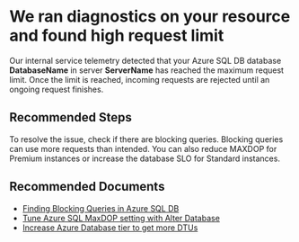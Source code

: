 <properties
    pageTitle="query execution/high degree of MAXDOP"
    description="query execution/high degree of MAXDOP"
    infoBubbleText="Found high degree of MAXDOP with DB. See details on the right."
    service="microsoft.sql"
    resource="servers"
    authors="pxding"
    ms.author="pedin"
    displayOrder="31"
    articleId="RequestLimit_6191C0C8-FEBE-4C34-80E9-9F1FABC2A1A6"
    diagnosticScenario="SqlPerfTsg"
    selfHelpType="diagnostics"
    supportTopicIds="32630434,32630450,32630454,32630459"
    resourceTags=""
    productPesIds="13491"
    cloudEnvironments="MoonCake"
/>

# We ran diagnostics on your resource and found high request limit

<!--issueDescription-->
Our internal service telemetry detected that your Azure SQL DB database **<!--$DatabaseName-->DatabaseName<!--/$DatabaseName-->** in server **<!--$ServerName-->ServerName<!--/$ServerName-->** has reached the maximum request limit. Once the limit is reached, incoming requests are rejected until an ongoing request finishes.
<!--/issueDescription-->

## **Recommended Steps**

To resolve the issue, check if there are blocking queries. Blocking queries can use more requests than intended. You can also reduce MAXDOP for Premium instances or increase the database SLO for Standard instances.

## **Recommended Documents**

* [Finding Blocking Queries in Azure SQL DB](https://azure.microsoft.com/blog/finding-blocking-queries-in-sql-azure)
* [Tune Azure SQL MaxDOP setting with Alter Database](https://docs.microsoft.com/sql/t-sql/statements/alter-database-scoped-configuration-transact-sql?view=sql-server-2017)
* [Increase Azure Database tier to get more DTUs](https://www.azure.cn/pricing/details/sql-database)

